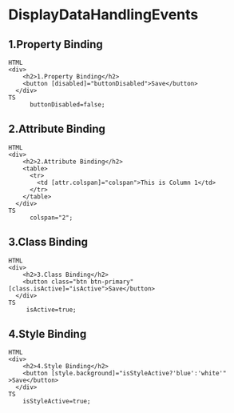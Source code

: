 # DisplayDataHandlingEvents

## 1.Property Binding
```
HTML
<div>
    <h2>1.Property Binding</h2>
    <button [disabled]="buttonDisabled">Save</button>
  </div>
TS
      buttonDisabled=false;
```
## 2.Attribute Binding
```
HTML
<div>
    <h2>2.Attribute Binding</h2>
    <table>
      <tr>
        <td [attr.colspan]="colspan">This is Column 1</td>
      </tr>
    </table>
  </div>
TS
      colspan="2";
```

## 3.Class Binding
```
HTML
<div>
    <h2>3.Class Binding</h2>
    <button class="btn btn-primary" [class.isActive]="isActive">Save</button>
  </div>
TS
     isActive=true;
```


## 4.Style Binding
```
HTML
<div>
    <h2>4.Style Binding</h2>
    <button [style.background]="isStyleActive?'blue':'white'" >Save</button>
  </div>
TS
    isStyleActive=true;
```

